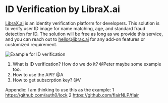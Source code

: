 # ID Verification by LibraX.ai

[LibraX.ai](https://www.libraX.ai) is an identity verification platform for developers. This solution is to verify user ID image for name matching, age, and standard fraud detection for ID. The solution will be free as long as we provide this service, and you can reach out to hello@librax.ai for any add-on features or customized requirement.

![Example for ID verification](https://www.librax.ai/wp-content/uploads/2021/03/Screen-Shot-2021-03-10-at-12.33.09-PM-1.png)


1. What is ID verification? How do we do it? @Peter maybe some example too.
2. How to use the API? @A
3. How to get subscrption key? @V





Appendix: I am thinking to use this as the example: 
1 https://github.com/auth0/lock
2 https://github.com/flairNLP/flair
